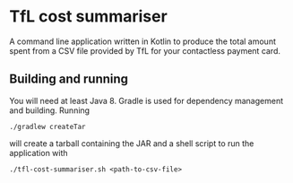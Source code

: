 # TfL cost summariser

A command line application written in Kotlin to produce the total amount spent from a CSV file provided by TfL for your
contactless payment card.

## Building and running

You will need at least Java 8. Gradle is used for dependency management and building. Running

```shell
./gradlew createTar
```

will create a tarball containing the JAR and a shell script to run the application with

```shell
./tfl-cost-summariser.sh <path-to-csv-file>
```
